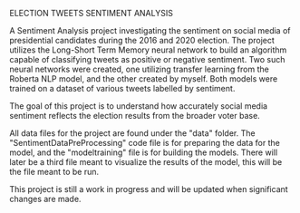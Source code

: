 ELECTION TWEETS SENTIMENT ANALYSIS

A Sentiment Analysis project investigating the sentiment on social media of presidential candidates during the 2016 and 2020 election. The project utilizes the
Long-Short Term Memory neural network to build an algorithm capable of classifying tweets as positive or negative sentiment. Two such neural networks were created, one utilizing
transfer learning from the Roberta NLP model, and the other created by myself. Both models were trained on a dataset of various tweets labelled by sentiment.

The goal of this project is to understand how accurately social media sentiment reflects the election results from the broader voter base.

All data files for the project are found under the "data" folder. The "SentimentDataPreProcessing" code file is for preparing the data for the model, and the "modeltraining" file is for building the models. There will later be a third file meant to visualize the results of the model, this will be the file meant to be run.

This project is still a work in progress and will be updated when significant changes are made.
